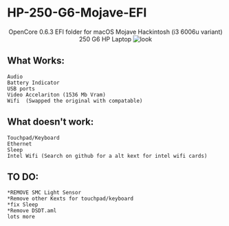 # HP-250-G6-Mojave-EFI


<p align="center">
 OpenCore 0.6.3 EFI folder for macOS Mojave Hackintosh (i3 6006u variant) 250 G6 HP Laptop
<img src="https://i.imgur.com/vDsWHia.png" alt="look">
</p>

## What Works:
```
Audio
Battery Indicator
USB ports
Video Accelariton (1536 Mb Vram)
Wifi  (Swapped the original with compatable)

```
## What doesn't work:
```
Touchpad/Keyboard
Ethernet
Sleep
Intel Wifi (Search on github for a alt kext for intel wifi cards)
```

## TO DO:
```
*REMOVE SMC Light Sensor
*Remove other Kexts for touchpad/keyboard
*fix Sleep
*Remove DSDT.aml
lots more 
```
